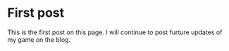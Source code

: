 # First post
This is the first post on this page. I will continue to post furture updates of my game on the blog.
